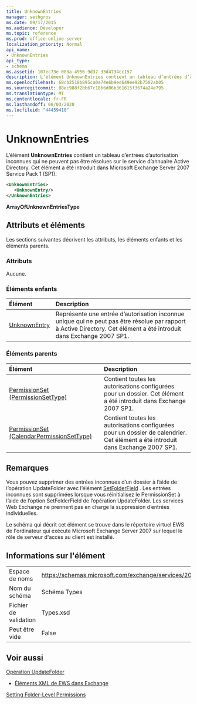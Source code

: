 ```yaml
---
title: UnknownEntries
manager: sethgros
ms.date: 09/17/2015
ms.audience: Developer
ms.topic: reference
ms.prod: office-online-server
localization_priority: Normal
api_name:
- UnknownEntries
api_type:
- schema
ms.assetid: 107ec73e-083a-4956-9d37-33d4734cc157
description: L’élément UnknownEntries contient un tableau d’entrées d’autorisation inconnues qui ne peuvent pas être résolues sur le service d’annuaire Active Directory. Cet élément a été introduit dans Microsoft Exchange Server 2007 Service Pack 1 (SP1).
ms.openlocfilehash: 68cb2518b895ca0a74e6b9ed649ee92b7502ab05
ms.sourcegitcommit: 88ec988f2bb67c1866d06b361615f3674a24e795
ms.translationtype: MT
ms.contentlocale: fr-FR
ms.lasthandoff: 06/03/2020
ms.locfileid: "44459418"
---
```

# <a name="unknownentries"></a>UnknownEntries

L’élément **UnknownEntries** contient un tableau d’entrées d’autorisation inconnues qui ne peuvent pas être résolues sur le service d’annuaire Active Directory. Cet élément a été introduit dans Microsoft Exchange Server 2007 Service Pack 1 (SP1). 
  
```xml
<UnknownEntries>
   <UnknownEntry/>
</UnknownEntries>
```

 **ArrayOfUnknownEntriesType**
## <a name="attributes-and-elements"></a>Attributs et éléments

Les sections suivantes décrivent les attributs, les éléments enfants et les éléments parents.
  
### <a name="attributes"></a>Attributs

Aucune.
  
### <a name="child-elements"></a>Éléments enfants

|**Élément**|**Description**|
|:-----|:-----|
|[UnknownEntry](unknownentry.md) <br/> |Représente une entrée d’autorisation inconnue unique qui ne peut pas être résolue par rapport à Active Directory. Cet élément a été introduit dans Exchange 2007 SP1.  <br/> |
   
### <a name="parent-elements"></a>Éléments parents

|**Élément**|**Description**|
|:-----|:-----|
|[PermissionSet (PermissionSetType)](permissionset-permissionsettype.md) <br/> |Contient toutes les autorisations configurées pour un dossier. Cet élément a été introduit dans Exchange 2007 SP1.  <br/> |
|[PermissionSet (CalendarPermissionSetType)](permissionset-calendarpermissionsettype.md) <br/> |Contient toutes les autorisations configurées pour un dossier de calendrier. Cet élément a été introduit dans Exchange 2007 SP1.  <br/> |
   
## <a name="remarks"></a>Remarques

Vous pouvez supprimer des entrées inconnues d’un dossier à l’aide de l’opération UpdateFolder avec l’élément [SetFolderField](setfolderfield.md) . Les entrées inconnues sont supprimées lorsque vous réinitialisez le PermissionSet à l’aide de l’option SetFolderField de l’opération UpdateFolder. Les services Web Exchange ne prennent pas en charge la suppression d’entrées individuelles. 
  
Le schéma qui décrit cet élément se trouve dans le répertoire virtuel EWS de l'ordinateur qui exécute Microsoft Exchange Server 2007 sur lequel le rôle de serveur d'accès au client est installé.
  
## <a name="element-information"></a>Informations sur l'élément

|||
|:-----|:-----|
|Espace de noms  <br/> |https://schemas.microsoft.com/exchange/services/2006/types  <br/> |
|Nom du schéma  <br/> |Schéma Types  <br/> |
|Fichier de validation  <br/> |Types.xsd  <br/> |
|Peut être vide  <br/> |False  <br/> |
   
## <a name="see-also"></a>Voir aussi



[Opération UpdateFolder](updatefolder-operation.md)


- [Éléments XML de EWS dans Exchange](ews-xml-elements-in-exchange.md)


[Setting Folder-Level Permissions](https://msdn.microsoft.com/library/c7530e86-5112-401c-b10a-9c054ae59f07%28Office.15%29.aspx)

